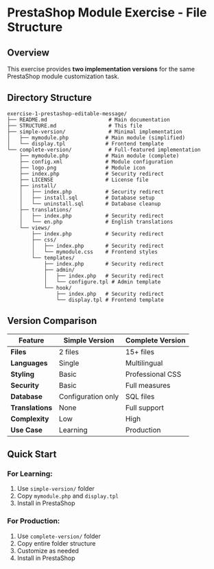 # PrestaShop Module Exercise - File Structure

## Overview
This exercise provides **two implementation versions** for the same PrestaShop module customization task.

## Directory Structure

```
exercise-1-prestashop-editable-message/
├── README.md                    # Main documentation
├── STRUCTURE.md                 # This file
├── simple-version/              # Minimal implementation
│   ├── mymodule.php            # Main module (simplified)
│   └── display.tpl             # Frontend template
└── complete-version/            # Full-featured implementation
    ├── mymodule.php            # Main module (complete)
    ├── config.xml              # Module configuration
    ├── logo.png                # Module icon
    ├── index.php               # Security redirect
    ├── LICENSE                 # License file
    ├── install/
    │   ├── index.php           # Security redirect
    │   ├── install.sql         # Database setup
    │   └── uninstall.sql       # Database cleanup
    ├── translations/
    │   ├── index.php           # Security redirect
    │   └── en.php              # English translations
    └── views/
        ├── index.php           # Security redirect
        ├── css/
        │   ├── index.php       # Security redirect
        │   └── mymodule.css    # Frontend styles
        └── templates/
            ├── index.php       # Security redirect
            ├── admin/
            │   ├── index.php   # Security redirect
            │   └── configure.tpl # Admin template
            └── hook/
                ├── index.php   # Security redirect
                └── display.tpl # Frontend template
```

## Version Comparison

| Feature | Simple Version | Complete Version |
|---------|---------------|-----------------|
| **Files** | 2 files | 15+ files |
| **Languages** | Single | Multilingual |
| **Styling** | Basic | Professional CSS |
| **Security** | Basic | Full measures |
| **Database** | Configuration only | SQL files |
| **Translations** | None | Full support |
| **Complexity** | Low | High |
| **Use Case** | Learning | Production |

## Quick Start

### For Learning:
1. Use `simple-version/` folder
2. Copy `mymodule.php` and `display.tpl`
3. Install in PrestaShop

### For Production:
1. Use `complete-version/` folder
2. Copy entire folder structure
3. Customize as needed
4. Install in PrestaShop
